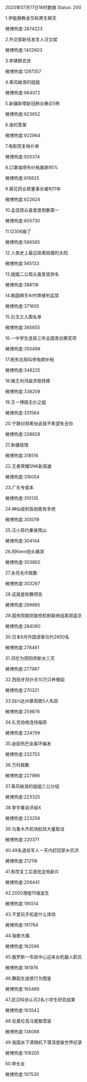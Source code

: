2020年07月17日16时数据
Status: 200

1.伊能静教金莎和男生聊天

微博热度:2874223

2.外交部新任发言人汪文斌

微博热度:1402603

3.李建群去世

微博热度:1297357

4.乘风破浪的姐姐

微博热度:964072

5.新疆新增新冠肺炎确诊5例

微博热度:923652

6.谁的答案

微博热度:922964

7.电影院复映片单

微博热度:920374

8.口罩熔喷布价格暴跌95%

微博热度:816825

9.葵花药业原董事长被判11年

微博热度:622624

10.孟佳观众喜爱度倒数第一

微博热度:605730

11.12306崩了

微博热度:586585

12.人类史上最近距离拍摄的太阳

微博热度:565133

13.姐姐二公观众喜爱度排名

微博热度:388118

14.韩国棋手AI作弊被判监禁

微博热度:371605

15.白玉兰入围名单

微博热度:365655

16.一中学生连获三年全国青创赛奖项

微博热度:350498

17.税务总局叫停电商补税

微博热度:348225

18.赌王何鸿燊灵柩转移

微博热度:338209

19.王一博跳无价之姐

微博热度:331564

20.宁静对郑希怡说我不希望失去你

微博热度:328928

21.新疆疫情

微博热度:318516

22.王者荣耀SNK新英雄

微博热度:316054

23.广东专插本

微博热度:310135

24.神仙级别饭拍能有多绝

微博热度:305019

25.汪小菲约秦昊爬山

微博热度:304144

26.阿Kenn抱头痛哭

微博热度:303850

27.永亮毛巾致歉

微博热度:303267

28.这就是街舞预告

微博热度:289885

29.国务院联防联控机制联络组离鄂返京

微博热度:284080

30.日本6月外国游客仅约2600名

微博热度:278461

31.邓伦为阴阳师断水三天

微博热度:277987

32.西班牙将扑杀10万只养殖貂

微博热度:270321

33.四川达州暴雨致5人失踪

微博热度:259876

34.扎克伯格连线福奇

微博热度:234799

35.迪丽热巴金属环编发

微博热度:232753

36.万科致歉

微博热度:227996

37.乘风破浪的姐姐三公分组

微博热度:223325

38.李宇春自评级X

微博热度:223258

39.乌鲁木齐机场航班大量取消

微博热度:220371

40.49名退役军人一天内赶回家乡抗洪

微博热度:213118

41.影院复工后首批定档新片

微博热度:206441

42.2020港姐15强诞生

微博热度:195514

43.不爱玩手机是什么体验

微博热度:191784

44.骊歌大婚

微博热度:182596

45.俄罗斯一市政中心迎来女机器人职员

微博热度:181976

46.舞蹈生迷惑行为图鉴

微博热度:165489

47.武汉科协认可2名小学生研究成果

微博热度:163542

48.任嘉伦高马尾飘雪装

微博热度:138088

49.我国水下滑翔机下潜深度破世界纪录

微博热度:108205

50.申长友

微博热度:107530

